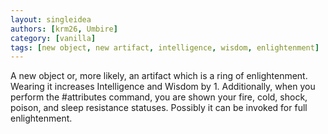 ```yaml
---
layout: singleidea
authors: [krm26, Umbire]
category: [vanilla]
tags: [new object, new artifact, intelligence, wisdom, enlightenment]
---
```

A new object or, more likely, an artifact which is a ring of enlightenment.
Wearing it increases Intelligence and Wisdom by 1. Additionally, when you
perform the #attributes command, you are shown your fire, cold, shock, poison,
and sleep resistance statuses. Possibly it can be invoked for full
enlightenment.
